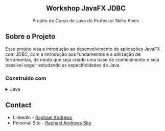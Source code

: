 <div align="center">

  <h2 align="center">Workshop JavaFX JDBC</h2>

  <p align="center">
    Projeto do Curso de Java do Professor Nelio Alves
</div>

## Sobre o Projeto

Esse projeto visa a introdução ao desenvolvimento de aplicações JavaFX com JDBC, com a introdução aos fundamentos e a utilização de ferramentas, de modo que seja 
criado uma base de conhecimento e seja possível seguir estudando as especificidades do Java. 


### Construído com

<details>
 <summary>Java</summary>
  <Ul>
    <li>Orientação a Objetos</li>
    <li>Lambda</li>
    <li>JDBC</li>
    <li>JavaFX</li>
  </Ul>
 </details>

## Contact

- LinkedIn - [Raphael Andrews](https://www.linkedin.com/in/raphael-andrews/)
- Personal Site - [Raphael Andrews Site](https://raphaelandrews.github.io/andrews)
